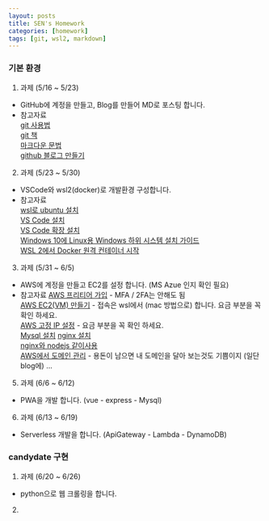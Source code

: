 ```yaml
---
layout: posts
title: SEN's Homework
categories: [homework]
tags: [git, wsl2, markdown]
---
```


### 기본 환경

1. 과제 (5/16 ~ 5/23)
 - GitHub에 계정을 만들고, Blog를 만들어 MD로 포스팅 합니다.
 - 참고자료  
   [git 사용법](https://www.youtube.com/watch?v=Z9dvM7qgN9s&list=PLb9aAqiVOvUXga6WjfooD7AIUSgGQi30G&index=1&t=453s)  
   [git 책](http://git-scm.com/book/ko/v2)  
   [마크다운 문법](https://gist.github.com/ihoneymon/652be052a0727ad59601)  
   [github 블로그 만들기](https://velog.io/@shg4821/%EA%B9%83%ED%97%88%EB%B8%8C-%EB%B8%94%EB%A1%9C%EA%B7%B8-%EB%A7%8C%EB%93%A4%EA%B8%B0-1)
   
   
2. 과제 (5/23 ~ 5/30)
 - VSCode와 wsl2(docker)로 개발환경 구성합니다.
 - 참고자료  
   [wsl로 ubuntu 설치](https://www.youtube.com/watch?v=Y_6PGpcvYW8&list=PLb9aAqiVOvUUx2JxfTaw10VycL7keumX-&index=2)  
   [VS Code 설치](https://code.visualstudio.com/)  
   [VS Code 확장 설치](https://www.google.com/search?q=vscode+%ED%95%84%EC%88%98)  
   [Windows 10에 Linux용 Windows 하위 시스템 설치 가이드](https://docs.microsoft.com/ko-kr/windows/wsl/install-win10)  
   [WSL 2에서 Docker 원격 컨테이너 시작](https://docs.microsoft.com/ko-kr/windows/wsl/tutorials/wsl-containers)
  

3. 과제 (5/31 ~ 6/5)
 - AWS에 계정을 만들고 EC2를 설정 합니다. (MS Azue 인지 확인 필요)
 - 참고자료
   [AWS 프리티어 가입](https://hoing.io/archives/3473) - MFA / 2FA는 안해도 됨  
   [AWS EC2(VM) 만들기](https://hoing.io/archives/3510) - 접속은 wsl에서 (mac 방법으로) 합니다. 요금 부분을 꼭 확인 하세요.  
   [AWS 고정 IP 설정](https://hoing.io/archives/3558) - 요금 부분을 꼭 확인 하세요.  
   [Mysql 설치](https://dejavuqa.tistory.com/317)
   [nginx 설치](https://velog.io/@byjihye/ubuntu2)  
   [nginx와 nodejs 같이사용](https://valuefactory.tistory.com/165)    
   [AWS에서 도메인 관리](https://hoing.io/archives/3883) - 용돈이 남으면 내 도메인을 달아 보는것도 기쁨이지 (일단 blog에) ...  


5. 과제 (6/6 ~ 6/12)
 - PWA을 개발 합니다. (vue - express - Mysql)

6. 과제 (6/13 ~ 6/19)
 - Serverless 개발을 합니다. (ApiGateway - Lambda - DynamoDB)

### candydate 구현
1. 과제 (6/20 ~ 6/26)
 - python으로 웹 크롤링을 합니다. 

2.  